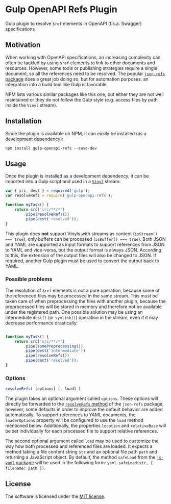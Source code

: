 # Gulp OpenAPI Refs Plugin
Gulp plugin to resolve `$ref` elements in OpenAPI (f.k.a. Swagger) specifications

## Motivation
When working with OpenAPI specifications, an increasing complexity can often be tackled by using `$ref` elements to link to other documents and resources. However, some tools or publishing strategies require a single document, so all the references need to be resolved. The popular [`json-refs` package](https://github.com/whitlockjc/json-refs) does a great job doing so, but for automation purposes, an integration into a build tool like Gulp is favorable.

NPM lists various similar packages like this one, but either they are not well maintained or they do not follow the Gulp style (e.g. access files by path inside the `Vinyl` stream).

## Installation
Since the plugin is available on NPM, it can easily be installed (as a development dependency):

```
npm install gulp-openapi-refs --save-dev
```

## Usage
Once the plugin is installed as a development dependency, it can be imported into a Gulp script and used in a [`Vinyl`](https://gulpjs.com/docs/en/api/vinyl) stream:

``` javascript
var { src, dest } = required('gulp'); 
var resolveRefs = require('gulp-openapi-refs');

function myTask() {
    return src('src/**/*')
        .pipe(resolveRefs())
        .pipe(dest('resolved'));
}
```

This plugin does **not** support Vinyls with streams as content (`isStream() === true`), only buffers can be processed (`isBuffer() === true`).
Both JSON and YAML are supported as input formats to support references from JSON to YAML and vice-versa, but the output format is always JSON. According to this, the extension of the output files will also be changed to JSON. If required, another Gulp plugin must be used to convert the output back to YAML.

### Possible problems
The resolution of `$ref` elements is not a pure operation, because some of the referenced files may be processed in the same stream. This must be taken care of when preprocessing the files with another plugin, because the preprocessed files will be stored in memory and therefore not be available under the registered path. One possible solution may be using an intermediate `dest()` (or `symlink()`) operation in the stream, even if it may decrease performance drastically:

``` javascript

function myTask() {
    return src('src/**/*')
        .pipe(somePreprocessing())
        .pipe(dest('intermediate'))
        .pipe(resolveRefs())
        .pipe(dest('resolved'));
}
```

### Options

``` javascript
resolveRefs( [options] [, load] )
```

The plugin takes an optional argument called `options`. These options will directly be forwarded to the [`resolveRefs` method](https://github.com/whitlockjc/json-refs/blob/master/docs/API.md#json-refsresolverefsobj-options--promiseresolvedrefsresults) of the `json-refs` package, however, some defaults in order to improve the default behavior are added automatically. To support references to YAML documents, the `loaderOptions` property will be configured to use the `load` method mentioned below. Additionally, the properties `location` and `relativeBase` will be set individually for each processed file to support relative references.

The second optional argument called `load` may be used to customize the way how both processed and referenced files are loaded. It expects a method taking a file content string `str` and an optional file path `path` and returning a JavaScript object. By default, the method `safeLoad` from the [`js-yaml` package](https://github.com/nodeca/js-yaml) will be used in the following form: `yaml.safeLoad(str, { filename: path })`.

## License
The software is licensed under the [MIT license](https://github.com/lukoerfer/gulp-openapi-refs/blob/master/LICENSE).
